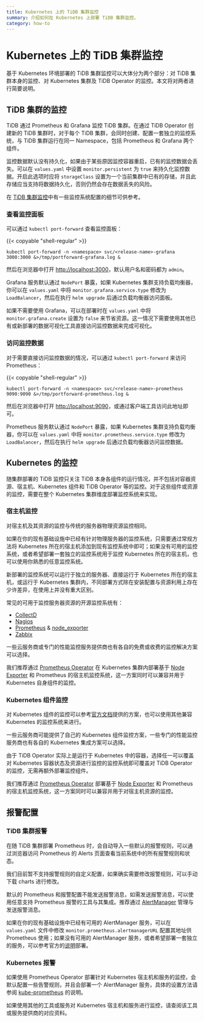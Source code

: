 ```yaml
---
title: Kubernetes 上的 TiDB 集群监控
summary: 介绍如何在 Kubernetes 上部署 TiDB 集群监控。
category: how-to
---
```


# Kubernetes 上的 TiDB 集群监控

基于 Kubernetes 环境部署的 TiDB 集群监控可以大体分为两个部分：对 TiDB 集群本身的监控、对 Kubernetes 集群及 TiDB Operator 的监控。本文将对两者进行简要说明。

## TiDB 集群的监控

TiDB 通过 Prometheus 和 Grafana 监控 TiDB 集群。在通过 TiDB Operator 创建新的 TiDB 集群时，对于每个 TiDB 集群，会同时创建、配置一套独立的监控系统，与 TiDB 集群运行在同一 Namespace，包括 Prometheus 和 Grafana 两个组件。

监控数据默认没有持久化，如果由于某些原因监控容器重启，已有的监控数据会丢失。可以在 `values.yaml` 中设置 `monitor.persistent` 为 `true` 来持久化监控数据。开启此选项时应将 `storageClass` 设置为一个当前集群中已有的存储，并且此存储应当支持将数据持久化，否则仍然会存在数据丢失的风险。

在 [TiDB 集群监控](https://pingcap.com/docs-cn/stable/how-to/monitor/monitor-a-cluster/)中有一些监控系统配置的细节可供参考。

### 查看监控面板

可以通过 `kubectl port-forward` 查看监控面板：

{{< copyable "shell-regular" >}}

```shell
kubectl port-forward -n <namespace> svc/<release-name>-grafana 3000:3000 &>/tmp/portforward-grafana.log &
```

然后在浏览器中打开 [http://localhost:3000](http://localhost:3000)，默认用户名和密码都为 `admin`。

Grafana 服务默认通过 `NodePort` 暴露，如果 Kubernetes 集群支持负载均衡器，你可以在 `values.yaml` 中将 `monitor.grafana.service.type` 修改为 `LoadBalancer`，然后在执行 `helm upgrade` 后通过负载均衡器访问面板。

如果不需要使用 Grafana，可以在部署时在 `values.yaml` 中将 `monitor.grafana.create` 设置为 `false` 来节省资源。这一情况下需要使用其他已有或新部署的数据可视化工具直接访问监控数据来完成可视化。

### 访问监控数据

对于需要直接访问监控数据的情况，可以通过 `kubectl port-forward` 来访问 Prometheus：

{{< copyable "shell-regular" >}}

```shell
kubectl port-forward -n <namespace> svc/<release-name>-prometheus 9090:9090 &>/tmp/portforward-prometheus.log &
```

然后在浏览器中打开 [http://localhost:9090](http://localhost:9090)，或通过客户端工具访问此地址即可。

Prometheus 服务默认通过 `NodePort` 暴露，如果 Kubernetes 集群支持负载均衡器，你可以在 `values.yaml` 中将 `monitor.prometheus.service.type` 修改为 `LoadBalancer`，然后在执行 `helm upgrade` 后通过负载均衡器访问监控数据。

## Kubernetes 的监控

随集群部署的 TiDB 监控只关注 TiDB 本身各组件的运行情况，并不包括对容器资源、宿主机、Kubernetes 组件和 TiDB Operator 等的监控。对于这些组件或资源的监控，需要在整个 Kubernetes 集群维度部署监控系统来实现。

### 宿主机监控

对宿主机及其资源的监控与传统的服务器物理资源监控相同。

如果在你的现有基础设施中已经有针对物理服务器的监控系统，只需要通过常规方法将 Kubernetes 所在的宿主机添加到现有监控系统中即可；如果没有可用的监控系统，或者希望部署一套独立的监控系统用于监控 Kubernetes 所在的宿主机，也可以使用你熟悉的任意监控系统。

新部署的监控系统可以运行于独立的服务器、直接运行于 Kubernetes 所在的宿主机，或运行于 Kubernetes 集群内，不同部署方式除在安装配置与资源利用上存在少许差异，在使用上并没有重大区别。

常见的可用于监控服务器资源的开源监控系统有：

- [CollectD](https://collectd.org/)
- [Nagios](https://www.nagios.org/)
- [Prometheus](http://prometheus.io/) & [node_exporter](https://github.com/prometheus/node_exporter)
- [Zabbix](https://www.zabbix.com/)

一些云服务商或专门的性能监控服务提供商也有各自的免费或收费的监控解决方案可以选择。

我们推荐通过 [Prometheus Operator](https://github.com/coreos/prometheus-operator) 在 Kubernetes 集群内部署基于 [Node Exporter](https://github.com/prometheus/node_exporter) 和 Prometheus 的宿主机监控系统，这一方案同时可以兼容并用于 Kubernetes 自身组件的监控。

### Kubernetes 组件监控

对 Kubernetes 组件的监控可以参考[官方文档](https://kubernetes.io/docs/tasks/debug-application-cluster/resource-usage-monitoring/)提供的方案，也可以使用其他兼容 Kubernetes 的监控系统来进行。

一些云服务商可能提供了自己的 Kubernetes 组件监控方案，一些专门的性能监控服务商也有各自的 Kubernetes 集成方案可以选择。

由于 TiDB Operator 实际上是运行于 Kubernetes 中的容器，选择任一可以覆盖对 Kubernetes 容器状态及资源进行监控的监控系统即可覆盖对 TiDB Operator 的监控，无需再额外部署监控组件。

我们推荐通过 [Prometheus Operator](https://github.com/coreos/prometheus-operator) 部署基于 [Node Exporter](https://github.com/prometheus/node_exporter) 和 Prometheus 的宿主机监控系统，这一方案同时可以兼容并用于对宿主机资源的监控。

## 报警配置

### TiDB 集群报警

在随 TiDB 集群部署 Prometheus 时，会自动导入一些默认的报警规则，可以通过浏览器访问 Prometheus 的 Alerts 页面查看当前系统中的所有报警规则和状态。

我们目前暂不支持报警规则的自定义配置，如果确实需要修改报警规则，可以手动下载 charts 进行修改。

默认的 Prometheus 和报警配置不能发送报警消息，如需发送报警消息，可以使用任意支持 Prometheus 报警的工具与其集成。推荐通过 [AlertManager](https://prometheus.io/docs/alerting/alertmanager/) 管理与发送报警消息。

如果在你的现有基础设施中已经有可用的 AlertManager 服务，可以在 `values.yaml` 文件中修改 `monitor.prometheus.alertmanagerURL` 配置其地址供 Prometheus 使用；如果没有可用的 AlertManager 服务，或者希望部署一套独立的服务，可以参考官方的[说明](https://github.com/prometheus/alertmanager)部署。

### Kubernetes 报警

如果使用 Prometheus Operator 部署针对 Kubernetes 宿主机和服务的监控，会默认配置一些告警规则，并且会部署一个 AlertManager 服务，具体的设置方法请参阅 [kube-prometheus](https://github.com/coreos/kube-prometheus) 的说明。

如果使用其他的工具或服务对 Kubernetes 宿主机和服务进行监控，请查阅该工具或服务提供商的对应资料。
